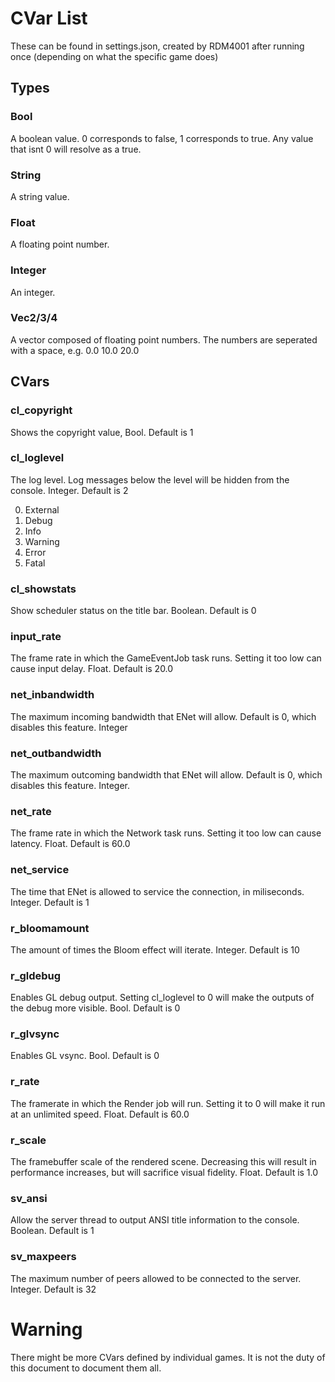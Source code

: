 # CVar List

These can be found in settings.json, created by RDM4001 after running once (depending on what the specific game does)

## Types

### Bool

A boolean value. 0 corresponds to false, 1 corresponds to true. Any value that isnt 0 will resolve as a true.

### String

A string value.

### Float

A floating point number.

### Integer

An integer.

### Vec2/3/4

A vector composed of floating point numbers. The numbers are seperated with a space, e.g.
	0.0 10.0 20.0

## CVars

### cl_copyright

Shows the copyright value, Bool. Default is 1

### cl_loglevel

The log level. Log messages below the level will be hidden from the console. Integer. Default is 2

0. External
1. Debug
2. Info
3. Warning
4. Error
5. Fatal

### cl_showstats

Show scheduler status on the title bar. Boolean. Default is 0

### input_rate

The frame rate in which the GameEventJob task runs. Setting it too low can cause input delay. Float. Default is 20.0

### net_inbandwidth

The maximum incoming bandwidth that ENet will allow. Default is 0, which disables this feature. Integer

### net_outbandwidth

The maximum outcoming bandwidth that ENet will allow. Default is 0, which disables this feature. Integer.

### net_rate

The frame rate in which the Network task runs. Setting it too low can cause latency. Float. Default is 60.0

### net_service

The time that ENet is allowed to service the connection, in miliseconds. Integer. Default is 1

### r_bloomamount

The amount of times the Bloom effect will iterate. Integer. Default is 10

### r_gldebug

Enables GL debug output. Setting cl_loglevel to 0 will make the outputs of the debug more visible. Bool. Default is 0

### r_glvsync

Enables GL vsync. Bool. Default is 0

### r_rate

The framerate in which the Render job will run. Setting it to 0 will make it run at an unlimited speed. Float. Default is 60.0

### r_scale

The framebuffer scale of the rendered scene. Decreasing this will result in performance increases, but will sacrifice visual fidelity. Float. Default is 1.0

### sv_ansi

Allow the server thread to output ANSI title information to the console. Boolean. Default is 1

### sv_maxpeers

The maximum number of peers allowed to be connected to the server. Integer. Default is 32

# Warning

There might be more CVars defined by individual games. It is not the duty of this document to document them all.

